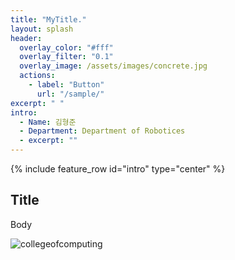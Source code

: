 ```yaml
---
title: "MyTitle."
layout: splash
header:
  overlay_color: "#fff"
  overlay_filter: "0.1"
  overlay_image: /assets/images/concrete.jpg
  actions:
    - label: "Button"
      url: "/sample/"
excerpt: " "
intro:
  - Name: 김형준
  - Department: Department of Robotices
  - excerpt: ""
---
```


{% include feature_row id="intro" type="center" %}

## Title

Body

![collegeofcomputing](/assets/images/collegeofcomputing.jpg)
